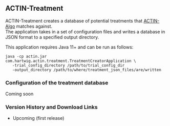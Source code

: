 ## ACTIN-Treatment

ACTIN-Treatment creates a database of potential treatments that [ACTIN-Algo](../algo/README.md) matches against.  
The application takes in a set of configuration files and writes a database in JSON format to a specified output directory. 

This application requires Java 11+ and can be run as follows: 

```
java -cp actin.jar com.hartwig.actin.treatment.TreatmentCreatorApplication \
   -trial_config_directory /path/to/trial_config_dir
   -output_directory /path/to/where/treatment_json_files/are/written
```

### Configuration of the treatment database

Coming soon

### Version History and Download Links
 - Upcoming (first release) 